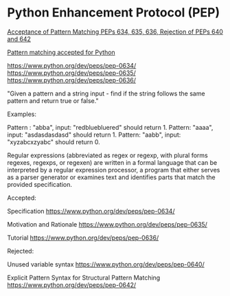 
# Python Enhancement Protocol (PEP) 

[Acceptance of Pattern Matching PEPs 634, 635, 636, Rejection of PEPs 640 and 642](https://mail.python.org/archives/list/python-dev@python.org/thread/SQC2FTLFV5A7DV7RCEAR2I2IKJKGK7W3/)

[Pattern matching accepted for Python](https://lwn.net/Articles/845480/)

https://www.python.org/dev/peps/pep-0634/
https://www.python.org/dev/peps/pep-0635/
https://www.python.org/dev/peps/pep-0636/



"Given a pattern and a string input - find if the string follows the same pattern and return true or false."

Examples:

Pattern : "abba", input: "redbluebluered" should return 1.
Pattern: "aaaa", input: "asdasdasdasd" should return 1.
Pattern: "aabb", input: "xyzabcxzyabc" should return 0.


Regular expressions (abbreviated as regex or regexp, with plural forms regexes, regexps, or regexen) are written in a formal language that can be interpreted by a regular expression processor, a program that either serves as a parser generator or examines text and identifies parts that match the provided specification.

Accepted:

Specification https://www.python.org/dev/peps/pep-0634/

Motivation and Rationale https://www.python.org/dev/peps/pep-0635/

Tutorial https://www.python.org/dev/peps/pep-0636/

Rejected:

Unused variable syntax https://www.python.org/dev/peps/pep-0640/

Explicit Pattern Syntax for Structural Pattern Matching https://www.python.org/dev/peps/pep-0642/
